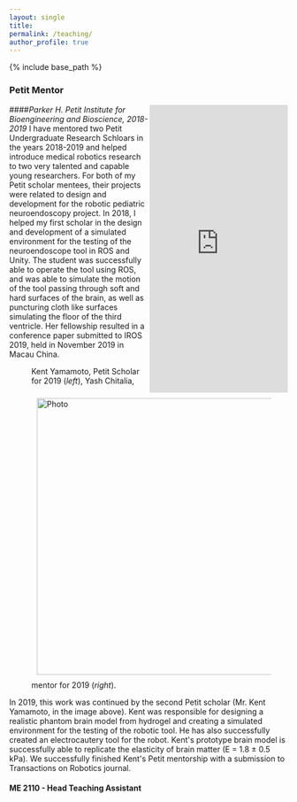 ```yaml
---
layout: single
title:
permalink: /teaching/
author_profile: true
---
```


{% include base_path %}

### Petit Mentor
<iframe align = "right" src="https://www.linkedin.com/embed/feed/update/urn:li:share:6614667534266351616" height="520" width="250" frameborder="0" allowfullscreen="" title="Embedded post"></iframe>
####<i>Parker H. Petit Institute for Bioengineering and Bioscience, 2018-2019</i>
I have mentored two Petit Undergraduate Research Schloars in the years 2018-2019 and helped introduce medical robotics research to two very talented and capable young researchers.
For both of my Petit scholar mentees, their projects were related to design and development for the robotic pediatric neuroendoscopy project.
In 2018, I helped my first scholar in the design and development of a simulated environment for the testing of the neuroendoscope tool in ROS and Unity. The student was successfully able to 
operate the tool using ROS, and was able to simulate the motion of the tool passing through soft and hard surfaces of the brain, as well as puncturing cloth like surfaces simulating the floor
of the third ventricle. Her fellowship resulted in a conference paper submitted to IROS 2019, held in November 2019 in Macau China.
<figure><img align="left" src="https://yashchitalia.github.io/images/Yamamoto_Chitalia_resized.jpg" alt="Photo" style="width: 500px; border-radius: 10px; padding: 10px 10px 10px 10px"/>
<figcaption>Kent Yamamoto, Petit Scholar for 2019 (<i>left</i>), Yash Chitalia, mentor for 2019 (<i>right</i>).</figcaption>
</figure>
In 2019, this work was continued by the second Petit scholar (Mr. Kent Yamamoto, in the image above). Kent was responsible for designing a realistic phantom brain model from hydrogel and creating a simulated environment
for the testing of the robotic tool. He has also successfully created an electrocautery tool for the robot. Kent's prototype brain model is successfully able to replicate the elasticity of brain matter (E = 1.8 &plusmn; 0.5 kPa).
We successfully finished Kent's Petit mentorship with a submission to Transactions on Robotics journal.


#### ME 2110 - Head Teaching Assistant 